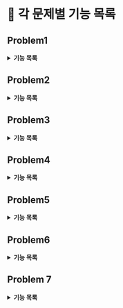 # :pushpin: 각 문제별 기능 목록

## Problem1
<details>
<summary><b>기능 목록</b></summary>
<div markdown="1">

- `getGameScore(List<Integer> pages)` : 책 페이지인 Integer형 List를 매개변수로 받아 게임 룰에 맞는 수를 반환한다.
- `findGreaterOfSumAndProduct(int number)` : number의 각 수를 곱한 수과 더한 수 중 더 큰 수를 반환한다.
- `solution(List<Integer> pobi, List<Integer> crong)` : 기능 요구사항을 구현 해 적절한 값을 반환한다.
</div>
</details>

## Problem2
<details>
<summary><b>기능 목록</b></summary>
<div markdown="1">

- `String characterStackToString(Stack<Character> stack)`: character형 stack을 string으로 변환해 반환한다.
- `solution(String cryptogram)`: 임의의 문자열 cryptogram이 매개변수로 주어질 때, 연속하는 중복 문자들을 삭제한 결과를 반환한다.
</div>
</details>

## Problem3
<details>
<summary><b>기능 목록</b></summary>
<div markdown="1">

- `solution(int number)`: 숫자 number가 매개변수로 주어질 때, 1부터 손뼉을 몇번 쳐야 하는지 횟수를 반환한다.
- `countingClapCount(int endNum)`: endNum을 매개변수로 주어질 때, 1부터 endNum까지의 손뼉을 쳐야 하는 횟수를 구해 반환한다.
- `countingNumberThreeSixNine(int num)`: number가 매개변수로 주어질 때, 수에서 3, 6, 9의 개수를 구해 반환한다.   
- `isThreeSixNine(int num)`: 숫자 num이 매개변수로 주어질 때, 1의 자리(10으로 나눈 나머지)가 3, 6, 9 중 하나 이면 true를, 그렇지 않으면 false를 반환한다.
</div>
</details>

## Problem4
<details>
<summary><b>기능 목록</b></summary>
<div markdown="1">

- `solution(String word)`: 엄마 말씀 word가 매개변수로 주어질 때, 청개구리 사전을 참고해 반대로 반환하여 return 한다.
- `convertWithDictionary(char letter)`: char 변수 letter가 매개변수로 주어질 때, 청개구리 사전을 참고해 반대로 반환한 char 값을 반환한다.
</div>
</details>

## Problem5
<details>
<summary><b>기능 목록</b></summary>
<div markdown="1">

- `solution(int money)`: 돈의 액수 money가 매개변수로 주어질 때, 오만 원권, 만 원권, 오천 원권, 천 원권, 오백원 동전, 백원 동전, 오십원 동전, 십원 동전, 일원 동전 각 몇개로 변환되는지 금액이 큰 순서대로 리스트에 담아 반환한다.
- `moneyChanger(List<Integer> currencyUnitList, int money)`: 돈의 액수 money와 화폐 단위들이 list로 currencyUnitList가 주어질 때, 화폐단위가 큰 것부터 거슬러 리스트에 각 화폐단위의 개수를 반환한다.
</div>
</details>

## Problem6
<details>
<summary><b>기능 목록</b></summary>
<div markdown="1">

- `solution(List<List<String>> forms)`: ["이메일", "닉네임"] 형식으로 신청 받은 form을 매개변수로 주어질 때, 신청 받은 닉네임 중 같은 글자가 연속적으로 포함되는 닉네임을 작성한 지원자의 이메일 목록을 반환한다.

</div>
</details>

## Problem 7
<details>
<summary><b>기능 목록</b></summary>
<div markdown="1">

- `solution(String user, List<List<String>> friends, List<String> visitors)`:
  사용자 아이디 user와 친구 관계 정보 friends, 사용자 타임 라인 방문 기록 visitors가 매개변수로 주어질 때, 친구 추천 규칙에 따라 점수가 가장 높은 순으로 정렬해 
  최대 5명을 반환한다. 추천 점수가 0점인 경우 추천하지 않으며 추천 점수가 같은 경우 이름순으로 정렬 한다.
- `User` 클래스 : 아이디와 친구 목록, 추천 점수를 필드로 가진다
  > - `compareTo(User o)`: Comparable 인터페이스를 상속받아 implement한 메소드로 추천 점수가 가장 높은 순으로 정렬하며, 추천 점수가 같은 경우 이름순으로 정렬한다.
  > - `addOnePoint()`: User의 추천 점수를 1 증가 시킨다.
  > - `addTenPoint(int value)`: User의 추천 점수를 value 만큼 10 증가 시킨다.
- `ListGraph` 클래스 : 친구 목록을 담고 있는 클래스로 친구 간 연결에 대한 정보를 가진다.
  > - `getUser(User user)`: 특정 User를 반환한다.
  > - `put(User userA, User userB)`: userA와 userB의 친구 관계를 형성해 각 클래스의 친구 목록에 추가한다.
</div>
</details>